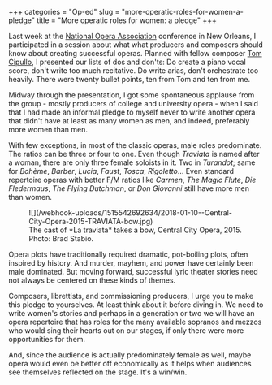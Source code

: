 +++
categories = "Op-ed"
slug = "more-operatic-roles-for-women-a-pledge"
title = "More operatic roles for women: a pledge"
+++

Last week at the [National Opera Association](http://www.noa.org/) conference in New Orleans, I participated in a session about what what producers and composers should know about creating successful operas. Planned with fellow composer [Tom Cipullo](https://tomcipullo.net/), I presented our lists of dos and don'ts: Do create a piano vocal score, don't write too much recitative. Do write arias, don't orchestrate too heavily. There were twenty bullet points, ten from Tom and ten from me.

Midway through the presentation, I got some spontaneous applause from the group - mostly producers of college and university opera - when I said that I had made an informal pledge to myself never to write another opera that didn't have at least as many women as men, and indeed, preferably more women than men.

With few exceptions, in most of the classic operas, male roles predominate. The ratios can be three or four to one. Even though *Traviata* is named after a woman, there are only three female soloists in it. Two in *Turandot*; same for *Bohème*, *Barber*, *Lucia*, *Faust*, *Tosca*, *Rigoletto*... Even standard repertoire operas with better F/M ratios like *Carmen*, *The Magic Flute*, *Die Fledermaus*, *The Flying Dutchman*, or *Don Giovanni* still have more men than women. 

<figure data-type="image">
![](/webhook-uploads/1515542692634/2018-01-10--Central-City-Opera-2015-TRAVIATA-bow.jpg)
<figcaption>The cast of *La traviata* takes a bow, Central City Opera, 2015. Photo: Brad Stabio.</figcaption>
</figure>

Opera plots have traditionally required dramatic, pot-boiling plots, often inspired by history. And murder, mayhem, and power have certainly been male dominated. But moving forward, successful lyric theater stories need not always be centered on these kinds of themes.

Composers, librettists, and commissioning producers, I urge you to make this pledge to yourselves. At least think about it before diving in. We need to write women's stories and perhaps in a generation or two we will have an opera repertoire that has roles for the many available sopranos and mezzos who would sing their hearts out on our stages, if only there were more opportunities for them.

And, since the audience is actually predominately female as well, maybe opera would even be better off economically as it helps when audiences see themselves reflected on the stage. It's a win/win.
